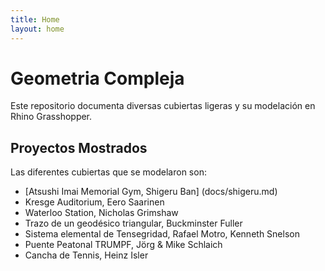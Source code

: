 ```yaml
---
title: Home
layout: home
---
```

# Geometria Compleja
Este repositorio documenta diversas cubiertas ligeras y su modelación en Rhino Grasshopper. 

## Proyectos Mostrados
Las diferentes cubiertas que se modelaron son:
- [Atsushi Imai Memorial Gym, Shigeru Ban] (docs/shigeru.md)
- Kresge Auditorium, Eero Saarinen
- Waterloo Station, Nicholas Grimshaw
- Trazo de un geodésico triangular, Buckminster Fuller
- Sistema elemental de Tensegridad, Rafael Motro, Kenneth Snelson
- Puente Peatonal TRUMPF, Jörg & Mike Schlaich
- Cancha de Tennis, Heinz Isler
